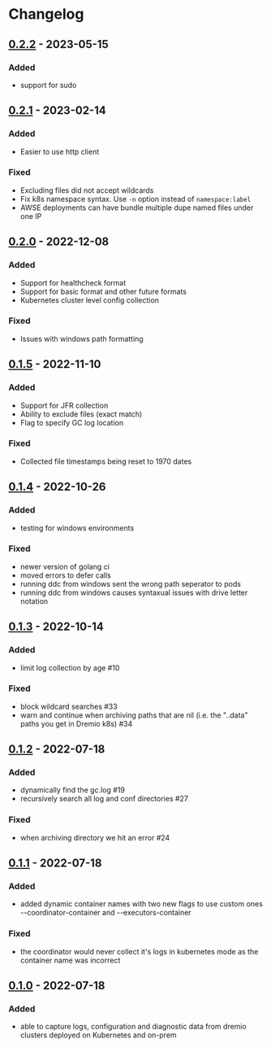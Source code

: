 # Changelog

## [0.2.2] - 2023-05-15

### Added
- support for sudo

## [0.2.1] - 2023-02-14

### Added

- Easier to use http client

### Fixed

-  Excluding files did not accept wildcards
-  Fix k8s namespace syntax. Use `-n` option instead of `namespace:label`
-  AWSE deployments can have bundle multiple dupe named files under one IP

## [0.2.0] - 2022-12-08

### Added

- Support for healthcheck format
- Support for basic format and other future formats
- Kubernetes cluster level config collection

### Fixed
- Issues with windows path formatting

## [0.1.5] - 2022-11-10

### Added

- Support for JFR collection
- Ability to exclude files (exact match)
- Flag to specify GC log location

### Fixed

- Collected file timestamps being reset to 1970 dates

## [0.1.4] - 2022-10-26

### Added

- testing for windows environments

### Fixed

- newer version of golang ci
- moved errors to defer calls
- running ddc from windows sent the wrong path seperator to pods
- running ddc from windows causes syntaxual issues with drive letter notation


## [0.1.3] - 2022-10-14

### Added

-  limit log collection by age #10

### Fixed

- block wildcard searches #33
- warn and continue when archiving paths that are nil (i.e. the "..data" paths you get in Dremio k8s) #34

## [0.1.2] - 2022-07-18

### Added

- dynamically find the gc.log #19
- recursively search all log and conf directories #27

### Fixed

- when archiving directory we hit an error #24

## [0.1.1] - 2022-07-18

### Added

- added dynamic container names with two new flags to use custom ones --coordinator-container and --executors-container

### Fixed

- the coordinator would never collect it's logs in kubernetes mode as the container name was incorrect

## [0.1.0] - 2022-07-18

### Added

- able to capture logs, configuration and diagnostic data from dremio clusters deployed on Kubernetes and on-prem

[0.2.2]: https://github.com/rsvihladremio/dremio-diagnostic-collector/compare/v0.2.2...v0.2.2
[0.2.1]: https://github.com/rsvihladremio/dremio-diagnostic-collector/compare/v0.2.0...v0.2.1
[0.2.0]: https://github.com/rsvihladremio/dremio-diagnostic-collector/compare/v0.1.5...v0.2.0
[0.1.5]: https://github.com/rsvihladremio/dremio-diagnostic-collector/compare/v0.1.4...v0.1.5
[0.1.4]: https://github.com/rsvihladremio/dremio-diagnostic-collector/compare/v0.1.3...v0.1.4
[0.1.3]: https://github.com/rsvihladremio/dremio-diagnostic-collector/compare/v0.1.2...v0.1.3
[0.1.2]: https://github.com/rsvihladremio/dremio-diagnostic-collector/compare/v0.1.1...v0.1.2
[0.1.1]: https://github.com/rsvihladremio/dremio-diagnostic-collector/compare/v0.1.0...v0.1.1
[0.1.0]: https://github.com/rsvihladremio/dremio-diagnostic-collector/releases/tag/v0.1.0
